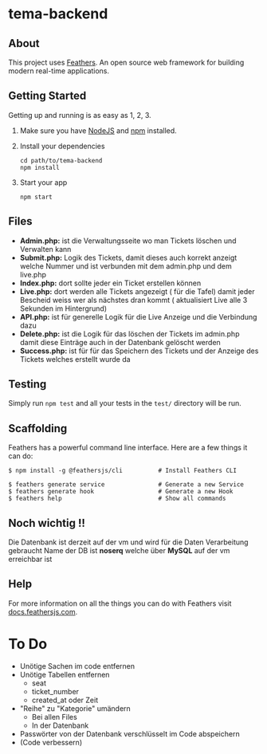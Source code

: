 # tema-backend

> 

## About

This project uses [Feathers](http://feathersjs.com). An open source web framework for building modern real-time applications.

## Getting Started

Getting up and running is as easy as 1, 2, 3.

1. Make sure you have [NodeJS](https://nodejs.org/) and [npm](https://www.npmjs.com/) installed.
2. Install your dependencies

    ```
    cd path/to/tema-backend
    npm install
    ```

3. Start your app

    ```
    npm start
    ```

## Files
- **Admin.php:** ist die Verwaltungsseite wo man Tickets löschen und Verwalten kann
- **Submit.php:** Logik des Tickets, damit dieses auch korrekt anzeigt welche Nummer und ist verbunden mit dem admin.php und dem live.php
- **Index.php:** dort sollte jeder ein Ticket erstellen können 
- **Live.php:** dort werden alle Tickets angezeigt ( für die Tafel) damit jeder Bescheid weiss wer als nächstes dran kommt ( aktualisiert Live alle 3 Sekunden im Hintergrund)
- **API.php:** ist für generelle Logik für die Live Anzeige und die Verbindung dazu 
- **Delete.php:** ist die Logik für das löschen der Tickets im admin.php damit diese Einträge auch in der Datenbank gelöscht werden 
- **Success.php:** ist für für das Speichern des Tickets und der Anzeige des Tickets welches erstellt wurde da 

## Testing

Simply run `npm test` and all your tests in the `test/` directory will be run.

## Scaffolding

Feathers has a powerful command line interface. Here are a few things it can do:

```
$ npm install -g @feathersjs/cli          # Install Feathers CLI

$ feathers generate service               # Generate a new Service
$ feathers generate hook                  # Generate a new Hook
$ feathers help                           # Show all commands
```
## Noch wichtig !!
Die Datenbank ist derzeit auf der vm und wird für die Daten Verarbeitung gebraucht 
Name der DB ist **noserq** welche über **MySQL** auf der vm erreichbar ist

## Help

For more information on all the things you can do with Feathers visit [docs.feathersjs.com](http://docs.feathersjs.com).


# To Do
- Unötige Sachen im code entfernen
- Unötige Tabellen entfernen
    - seat
    - ticket_number
    - created_at oder Zeit
- "Reihe" zu "Kategorie" umändern
    - Bei allen Files
    - In der Datenbank
- Passwörter von der Datenbank verschlüsselt im Code abspeichern
- (Code verbessern)
